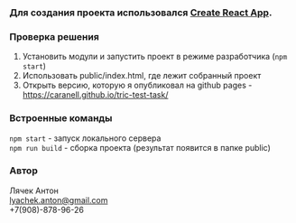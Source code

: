 ### Для создания проекта использовался [Create React App](https://github.com/facebook/create-react-app).

### Проверка решения
1) Установить модули и запустить проект в режиме разработчика (`npm start`)
2) Использовать public/index.html, где лежит собранный проект
3) Открыть версию, которую я опубликовал на github pages - https://caranell.github.io/tric-test-task/  

### Встроенные команды 
`npm start` - запуск локального сервера  
`npm run build` - сборка проекта (результат появится в папке public)

### Автор 
Лячек Антон  
lyachek.anton@gmail.com  
+7(908)-878-96-26  
